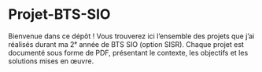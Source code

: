 # Projet-BTS-SIO

Bienvenue dans ce dépôt !
Vous trouverez ici l’ensemble des projets que j’ai réalisés durant ma 2ᵉ année de BTS SIO (option SISR).
Chaque projet est documenté sous forme de PDF, présentant le contexte, les objectifs et les solutions mises en œuvre.
